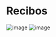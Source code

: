# Recibos

![image](https://github.com/gHenriqueCarlos/Gerador-De-Recibos/assets/45677964/9f27c1d5-3c24-4b18-9668-e6e28a1713a3)
![image](https://github.com/gHenriqueCarlos/Gerador-De-Recibos/assets/45677964/ff1e261b-9b5a-4018-8197-16e325f4c226)

